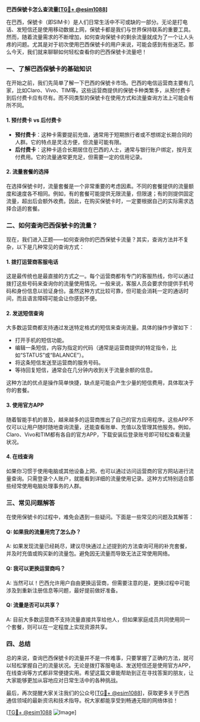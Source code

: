**巴西保號卡怎么查流量[[TG💪+ @esim1088](https://t.me/s/esim1088)]**

在巴西，保號卡（即SIM卡）是人们日常生活中不可或缺的一部分。无论是打电话、发短信还是使用移动数据上网，保號卡都是我们与世界保持联系的重要工具。然而，随着流量需求的不断增加，如何查询保號卡的剩余流量就成为了一个让人头疼的问题。尤其是对于初次使用巴西保號卡的用户来说，可能会感到有些迷茫。那么今天，我们就来聊聊如何轻松查看你的巴西保號卡流量吧！

### 一、了解巴西保號卡的基础知识

在开始之前，我们先简单了解一下巴西的保號卡市场。巴西的电信运营商主要有几家，比如Claro、Vivo、TIM等。这些运营商提供的保號卡种类繁多，从预付费卡到后付费卡应有尽有。而不同类型的保號卡在使用方式和流量查询方法上可能会有所不同。

#### 1. 预付费卡 vs 后付费卡
- **预付费卡**：这种卡需要提前充值，通常用于短期旅行者或不想绑定长期合同的人群。它的特点是灵活方便，但流量可能有限。
- **后付费卡**：这种卡适合长期居住在巴西的人士，通常与银行账户绑定，按月支付费用。它的流量通常更充足，但需要一定的信用记录。

#### 2. 流量套餐的选择
在选择保號卡时，流量套餐是一个非常重要的考虑因素。不同的套餐提供的流量额度和速度各不相同。例如，有的套餐可能提供无限流量，但限速；有的则提供固定流量，超出后会额外收费。因此，在购买保號卡时，一定要根据自己的实际需求选择合适的套餐。

### 二、如何查询巴西保號卡的流量？

现在，我们进入正题——如何查询你的巴西保號卡流量？其实，查询方法并不复杂，以下是几种常见的查询方式：

#### 1. 拨打运营商客服电话
这是最传统也是最直接的方式之一。每个运营商都有专门的客服热线，你可以通过拨打这些号码来查询你的流量使用情况。一般来说，客服人员会要求你提供手机号码和身份信息以验证身份。虽然这种方式比较可靠，但可能会消耗一定的通话时间，而且语言障碍可能会让你感到不便。

#### 2. 发送短信查询
大多数运营商都支持通过发送特定格式的短信来查询流量。具体的操作步骤如下：
- 打开手机的短信功能。
- 编辑一条短信，内容为指定的代码（通常是运营商提供的特定指令，比如“STATUS”或“BALANCE”）。
- 将这条短信发送至运营商的服务号码。
- 等待回复短信，通常会在几分钟内收到关于流量余额的信息。

这种方法的优点是操作简单快捷，缺点是可能会产生少量的短信费用，具体取决于你的套餐。

#### 3. 使用官方APP
随着智能手机的普及，越来越多的运营商推出了自己的官方应用程序。这些APP不仅可以让用户随时随地查询流量，还能查看账单、充值以及管理其他服务。例如，Claro、Vivo和TIM都有各自的官方APP，下载安装后登录账号即可轻松查看流量状况。

#### 4. 在线查询
如果你习惯于使用电脑或其他设备上网，也可以通过访问运营商的官方网站进行流量查询。只需登录个人账户，就能看到详细的流量使用记录。这种方式特别适合那些经常使用电脑处理事务的人群。

### 三、常见问题解答

在使用保號卡的过程中，难免会遇到一些疑问。下面是一些常见的问题及其解答：

#### Q: 如果我的流量用完了怎么办？
A: 如果发现流量已经耗尽，建议尽快通过上述提到的方法查询可用的补充套餐，并及时充值或购买新的流量包。避免因无流量而导致无法正常使用网络。

#### Q: 我可以更换运营商吗？
A: 当然可以！巴西允许用户自由更换运营商，但需要注意的是，更换过程中可能涉及到重新注册信息等问题，最好提前做好准备。

#### Q: 流量是否可以共享？
A: 目前大多数运营商不支持流量直接共享给他人，但如果家庭成员共同使用同一个套餐，则可以在一定程度上实现资源共享。

### 四、总结

总的来说，查询巴西保號卡的流量并不是一件难事，只要掌握了正确的方法，就可以轻松掌握自己的流量状况。无论是拨打客服电话、发送短信还是使用官方APP，在线查询等方式都非常便捷实用。希望这篇文章能帮助到正在寻找答案的朋友，让大家能够更加从容地应对日常生活中的各种挑战。

最后，再次提醒大家关注我们的公众号[[TG💪+ @esim1088](https://t.me/s/esim1088)]，获取更多关于巴西通信领域的最新资讯和技术指导。祝大家都能享受到畅通无阻的网络体验！

[[TG💪+ @esim1088](https://t.me/s/esim1088) ![Image](https://i.postimg.cc/4NQfJmqS/Snipaste-2025-05-13-00-14-12.png)]